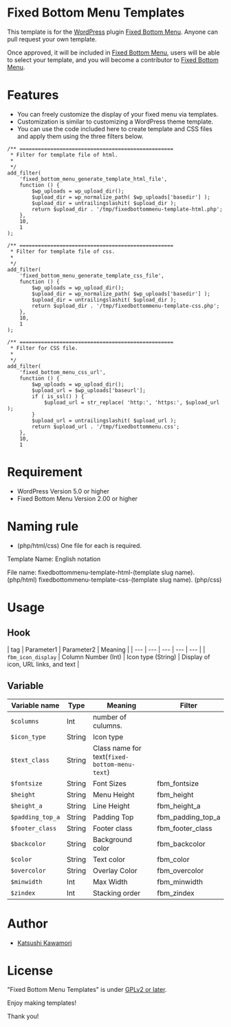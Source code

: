 # Fixed Bottom Menu Templates

This template is for the [WordPress](https://wordpress.org/) plugin [Fixed Bottom Menu](https://wordpress.org/plugins/fixed-bottom-menu/).
Anyone can pull request your own template.

Once approved, it will be included in [Fixed Bottom Menu](https://wordpress.org/plugins/fixed-bottom-menu/), users will be able to select your template, and you will become a contributor to [Fixed Bottom Menu](https://wordpress.org/plugins/fixed-bottom-menu/).

# Features
* You can freely customize the display of your fixed menu via templates.
* Customization is similar to customizing a WordPress theme template.
* You can use the code included here to create template and CSS files and apply them using the three filters below.
```
/** ==================================================
 * Filter for template file of html.
 *
 */
add_filter(
	'fixed_bottom_menu_generate_template_html_file',
	function () {
		$wp_uploads = wp_upload_dir();
		$upload_dir = wp_normalize_path( $wp_uploads['basedir'] );
		$upload_dir = untrailingslashit( $upload_dir );
		return $upload_dir . '/tmp/fixedbottommenu-template-html.php';
	},
	10,
	1
);

/** ==================================================
 * Filter for template file of css.
 *
 */
add_filter(
	'fixed_bottom_menu_generate_template_css_file',
	function () {
		$wp_uploads = wp_upload_dir();
		$upload_dir = wp_normalize_path( $wp_uploads['basedir'] );
		$upload_dir = untrailingslashit( $upload_dir );
		return $upload_dir . '/tmp/fixedbottommenu-template-css.php';
	},
	10,
	1
);

/** ==================================================
 * Filter for CSS file.
 *
 */
add_filter(
	'fixed_bottom_menu_css_url',
	function () {
		$wp_uploads = wp_upload_dir();
		$upload_url = $wp_uploads['baseurl'];
		if ( is_ssl() ) {
			$upload_url = str_replace( 'http:', 'https:', $upload_url );
		}
		$upload_url = untrailingslashit( $upload_url );
		return $upload_url . '/tmp/fixedbottommenu.css';
	},
	10,
	1
```

# Requirement

* WordPress Version 5.0 or higher
* Fixed Bottom Menu Version 2.00 or higher

# Naming rule

* (php/html/css) One file for each is required.

Template Name:
English notation

File name:
fixedbottommenu-template-html-(template slug name). (php/html)
fixedbottommenu-template-css-(template slug name). (php/css)

# Usage

## Hook
| tag | Parameter1 | Parameter2 | Meaning |
| --- | --- | --- | --- | --- |
| `fbm_icon_display` | Column Number (Int) | Icon type (String) | Display of icon, URL links, and text |

## Variable
| Variable name | Type | Meaning | Filter |
| --- | --- | --- | --- |
| `$columns` | Int | number of culumns. |  |
| `$icon_type` | String | Icon type |  |
| `$text_class` | String | Class name for text(`fixed-bottom-menu-text`) |  |
| `$fontsize` | String | Font Sizes | fbm_fontsize |
| `$height` | String | Menu Height | fbm_height |
| `$height_a` | String | Line Height | fbm_height_a |
| `$padding_top_a` | String | Padding Top | fbm_padding_top_a |
| `$footer_class` | String | Footer class | fbm_footer_class |
| `$backcolor` | String | Background color | fbm_backcolor |
| `$color` | String | Text color | fbm_color |
| `$overcolor` | String | Overlay Color | fbm_overcolor |
| `$minwidth` | Int | Max Width | fbm_minwidth |
| `$zindex` | Int | Stacking order | fbm_zindex |

# Author

* [Katsushi Kawamori](https://profiles.wordpress.org/katsushi-kawamori/)

# License

"Fixed Bottom Menu Templates" is under [GPLv2 or later](https://www.gnu.org/licenses/old-licenses/gpl-2.0.en.html).

Enjoy making templates!

Thank you!
